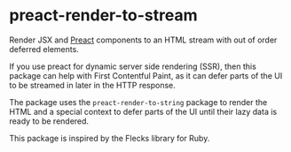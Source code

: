 # preact-render-to-stream

Render JSX and [Preact](https://github.com/preactjs/preact) components to an HTML stream with out of order deferred elements.

If you use preact for dynamic server side rendering (SSR), then this package can help with First Contentful Paint, as it can defer parts of the UI to be streamed in later in the HTTP response.

The package uses the `preact-render-to-string` package to render the HTML and a special context to defer parts of the UI until their lazy data is ready to be rendered.

This package is inspired by the Flecks library for Ruby.
